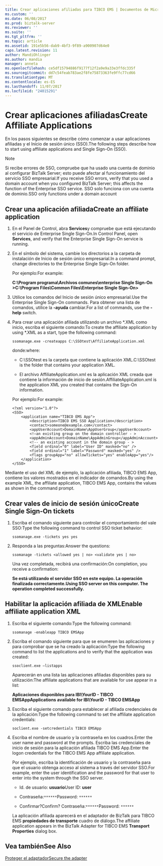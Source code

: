 ```yaml
---
title: Crear aplicaciones afiliadas para TIBCO EMS | Documentos de Microsoft
ms.custom: ''
ms.date: 06/08/2017
ms.prod: biztalk-server
ms.reviewer: ''
ms.suite: ''
ms.tgt_pltfrm: ''
ms.topic: article
ms.assetid: 191e5b56-dab9-4bf3-9f89-a900907d64e0
caps.latest.revision: 11
author: MandiOhlinger
ms.author: mandia
manager: anneta
ms.openlocfilehash: ce5df15794886f9177f12f2a9e9a33e3ffdc335f
ms.sourcegitcommit: dd7c54feab783ae2f8fe75873363fe9ffc77cd66
ms.translationtype: MT
ms.contentlocale: es-ES
ms.lasthandoff: 11/07/2017
ms.locfileid: "24015291"
---
```

# <a name="create-affiliate-applications"></a><span data-ttu-id="f8a49-102">Crear aplicaciones afiliadas</span><span class="sxs-lookup"><span data-stu-id="f8a49-102">Create Affiliate Applications</span></span>
<span data-ttu-id="f8a49-103">En los pasos siguientes se describe cómo comenzar a usar aplicaciones afiliadas y el Inicio de sesión único (SSO).</span><span class="sxs-lookup"><span data-stu-id="f8a49-103">The following steps describe how to start using affiliate applications and Single Sign-On (SSO).</span></span>  
  
> [!NOTE]
>  <span data-ttu-id="f8a49-104">Si recibe errores de SSO, compruebe que ha usado una cuenta de dominio al configurar BizTalk Server; esto puede afectar al funcionamiento del servicio SSO empresarial.</span><span class="sxs-lookup"><span data-stu-id="f8a49-104">If you receive SSO errors, verify that you used a domain account when you configured BizTalk Server; this affects the function of the Enterprise SSO service.</span></span> <span data-ttu-id="f8a49-105">SSO solo funciona con una cuenta de dominio.</span><span class="sxs-lookup"><span data-stu-id="f8a49-105">SSO only functions under a domain account</span></span>  
  
## <a name="create-an-affiliate-application"></a><span data-ttu-id="f8a49-106">Crear una aplicación afiliada</span><span class="sxs-lookup"><span data-stu-id="f8a49-106">Create an affiliate application</span></span>  
  
1.  <span data-ttu-id="f8a49-107">En el Panel de Control, abra **Services**y compruebe que está ejecutando el servicio de Enterprise Single Sign-On.</span><span class="sxs-lookup"><span data-stu-id="f8a49-107">In Control Panel, open **Services**, and verify that the Enterprise Single Sign-On service is running.</span></span>  
  
2.  <span data-ttu-id="f8a49-108">En el símbolo del sistema, cambie los directorios a la carpeta de instalación de Inicio de sesión único empresarial.</span><span class="sxs-lookup"><span data-stu-id="f8a49-108">In a command prompt, change directories to the Enterprise Single Sign-On folder.</span></span>  
  
     <span data-ttu-id="f8a49-109">Por ejemplo:</span><span class="sxs-lookup"><span data-stu-id="f8a49-109">For example:</span></span>  
  
     <span data-ttu-id="f8a49-110">**C:\Program programa\Archivos comunes\enterprise Single Sign-On >**</span><span class="sxs-lookup"><span data-stu-id="f8a49-110">**C:\Program Files\Common Files\Enterprise Single Sign-On>**</span></span>  
  
3.  <span data-ttu-id="f8a49-111">Utilice los comandos del Inicio de sesión único empresarial.</span><span class="sxs-lookup"><span data-stu-id="f8a49-111">Use the Enterprise Single Sign-On commands.</span></span> <span data-ttu-id="f8a49-112">Para obtener una lista de comandos, utilice la **-ayuda** cambiar.</span><span class="sxs-lookup"><span data-stu-id="f8a49-112">For a list of commands, use the **-help** switch.</span></span>  
  
4.  <span data-ttu-id="f8a49-113">Para crear una aplicación afiliada utilizando un archivo \*.XML como inicio, escriba el siguiente comando:</span><span class="sxs-lookup"><span data-stu-id="f8a49-113">To create the affiliate application by using \*.XML as a start, type the following command:</span></span>  
  
     `ssomanage.exe -createapps C:\SSOtest\AffiliateApplication.xml`  
  
     <span data-ttu-id="f8a49-114">donde:</span><span class="sxs-lookup"><span data-stu-id="f8a49-114">where:</span></span>  
  
    -   <span data-ttu-id="f8a49-115">C:\SSOtest es la carpeta que contiene la aplicación XML.</span><span class="sxs-lookup"><span data-stu-id="f8a49-115">C:\SSOtest is the folder that contains your application XML.</span></span>  
  
    -   <span data-ttu-id="f8a49-116">El archivo AffiliateApplication.xml es la aplicación XML creada que contiene la información de inicio de sesión.</span><span class="sxs-lookup"><span data-stu-id="f8a49-116">AffiliateApplication.xml is the application XML you created that contains the Sign-On information.</span></span>  
  
     <span data-ttu-id="f8a49-117">Por ejemplo:</span><span class="sxs-lookup"><span data-stu-id="f8a49-117">For example:</span></span>  
  
    ```  
    <?xml version="1.0"?>  
    <SSO>  
        <application name="TIBCO EMS App">  
            <description>TIBCO EMS SSO Application</description>  
            <contact>someone@example.com</contact>  
            <appUserAccount>DomainName\AppUserGroup</appUserAccount>  
            <!—an existing group on the domain controller - >   
            <appAdminAccount>DomainName\AppAdminGroup</appAdminAccount>  
            <!-- an existing account in the domain group - >   
            <field ordinal="0" label="User ID" masked="no" />  
            <field ordinal="1" label="Password" masked="yes" />  
            <flags groupApp="no" allowTickets="yes" enableApp="yes"/>  
        </application>  
    </SSO>  
    ```  
  
 <span data-ttu-id="f8a49-118">Mediante el uso del XML de ejemplo, la aplicación afiliada, TIBCO EMS App, contiene los valores mostrados en el indicador de comandos.</span><span class="sxs-lookup"><span data-stu-id="f8a49-118">By using the example XML, the affiliate application, TIBCO EMS App, contains the values as shown in the command prompt.</span></span>  
  
## <a name="create-single-sign-on-tickets"></a><span data-ttu-id="f8a49-119">Crear vales de inicio de sesión único</span><span class="sxs-lookup"><span data-stu-id="f8a49-119">Create Single Sign-On tickets</span></span>  
  
1.  <span data-ttu-id="f8a49-120">Escriba el comando siguiente para controlar el comportamiento del vale SSO:</span><span class="sxs-lookup"><span data-stu-id="f8a49-120">Type the following command to control SSO ticket behavior:</span></span>  
  
     `ssomanage.exe -tickets yes yes`  
  
2.  <span data-ttu-id="f8a49-121">Responda a las preguntas:</span><span class="sxs-lookup"><span data-stu-id="f8a49-121">Answer the questions:</span></span>  
  
     `ssomanage -tickets <allowed yes | no> <validate yes | no>`  
  
     <span data-ttu-id="f8a49-122">Una vez completada, recibirá una confirmación:</span><span class="sxs-lookup"><span data-stu-id="f8a49-122">On completion, you receive a confirmation:</span></span>  
  
     <span data-ttu-id="f8a49-123">**Se está utilizando el servidor SSO en este equipo. La operación finalizada correctamente.**</span><span class="sxs-lookup"><span data-stu-id="f8a49-123">**Using SSO server on this computer. The operation completed successfully.**</span></span>  
  
## <a name="enable-affiliate-application-xml"></a><span data-ttu-id="f8a49-124">Habilitar la aplicación afiliada de XML</span><span class="sxs-lookup"><span data-stu-id="f8a49-124">Enable affiliate application XML</span></span>  
  
1.  <span data-ttu-id="f8a49-125">Escriba el siguiente comando:</span><span class="sxs-lookup"><span data-stu-id="f8a49-125">Type the following command:</span></span>  
  
     `ssomanage -enableapp TIBCO EMSApp`  
  
2.  <span data-ttu-id="f8a49-126">Escriba el comando siguiente para que se enumeren las aplicaciones y para comprobar que se ha creado la aplicación:</span><span class="sxs-lookup"><span data-stu-id="f8a49-126">Type the following command to list the applications and to verify that the application was created:</span></span>  
  
     `ssoclient.exe –listapps`  
  
     <span data-ttu-id="f8a49-127">Aparecerán en una lista las aplicaciones afiliadas disponibles para su utilización:</span><span class="sxs-lookup"><span data-stu-id="f8a49-127">The affiliate applications that are available for use appear in a list:</span></span>  
  
     <span data-ttu-id="f8a49-128">**Aplicaciones disponibles para IBI\YourID - TIBCO EMSApp**</span><span class="sxs-lookup"><span data-stu-id="f8a49-128">**Applications available for IBI\YourID - TIBCO EMSApp**</span></span>  
  
3.  <span data-ttu-id="f8a49-129">Escriba el siguiente comando para establecer al afiliada credenciales de la aplicación:</span><span class="sxs-lookup"><span data-stu-id="f8a49-129">Type the following command to set the affiliate application credentials:</span></span>  
  
     `soclient.exe -setcredentials TIBCO EMSApp`  
  
4.  <span data-ttu-id="f8a49-130">Escriba el nombre de usuario y la contraseña en los cuadros.</span><span class="sxs-lookup"><span data-stu-id="f8a49-130">Enter the user name and password at the prompts.</span></span> <span data-ttu-id="f8a49-131">Escriba las credenciales de inicio de sesión para la aplicación afiliada TIBCO EMS App.</span><span class="sxs-lookup"><span data-stu-id="f8a49-131">Enter the logon credentials for the TIBCO EMS App affiliate application.</span></span>  
  
     <span data-ttu-id="f8a49-132">Por ejemplo, escriba la identificación de usuario y la contraseña para que el usuario obtenga acceso al sistema a través del servidor SSO.</span><span class="sxs-lookup"><span data-stu-id="f8a49-132">For example, enter the user identification and the password for that user to enter into the system through the SSO server.</span></span>  
  
    -   <span data-ttu-id="f8a49-133">Id. de usuario: **usuario**</span><span class="sxs-lookup"><span data-stu-id="f8a49-133">User ID: **user**</span></span>  
  
    -   <span data-ttu-id="f8a49-134">Contraseña:`******`</span><span class="sxs-lookup"><span data-stu-id="f8a49-134">Password: `******`</span></span>  
  
    -   <span data-ttu-id="f8a49-135">Confirmar?</span><span class="sxs-lookup"><span data-stu-id="f8a49-135">Confirm?</span></span> <span data-ttu-id="f8a49-136">Contraseña:`******`</span><span class="sxs-lookup"><span data-stu-id="f8a49-136">Password: `******`</span></span>  
  
     <span data-ttu-id="f8a49-137">La aplicación afiliada aparecerá en el adaptador de BizTalk para TIBCO EMS **propiedades de transporte** cuadro de diálogo.</span><span class="sxs-lookup"><span data-stu-id="f8a49-137">The affiliate application appears in the BizTalk Adapter for TIBCO EMS **Transport Properties** dialog box.</span></span>  
  
## <a name="see-also"></a><span data-ttu-id="f8a49-138">Vea también</span><span class="sxs-lookup"><span data-stu-id="f8a49-138">See Also</span></span>  
[<span data-ttu-id="f8a49-139">Proteger el adaptador</span><span class="sxs-lookup"><span data-stu-id="f8a49-139">Secure the adapter</span></span>](../core/security-in-biztalk-adapter-for-tibco-ems.md)
